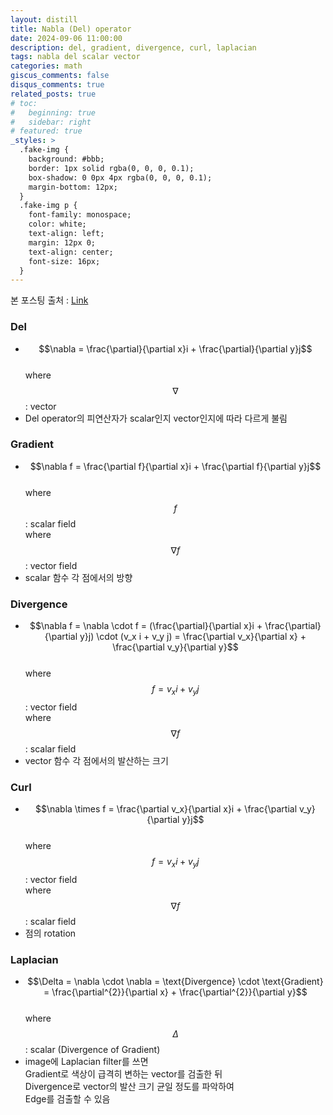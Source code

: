 ```yaml
---
layout: distill
title: Nabla (Del) operator
date: 2024-09-06 11:00:00
description: del, gradient, divergence, curl, laplacian
tags: nabla del scalar vector
categories: math
giscus_comments: false
disqus_comments: true
related_posts: true
# toc:
#   beginning: true
#   sidebar: right
# featured: true
_styles: >
  .fake-img {
    background: #bbb;
    border: 1px solid rgba(0, 0, 0, 0.1);
    box-shadow: 0 0px 4px rgba(0, 0, 0, 0.1);
    margin-bottom: 12px;
  }
  .fake-img p {
    font-family: monospace;
    color: white;
    text-align: left;
    margin: 12px 0;
    text-align: center;
    font-size: 16px;
  }
---
```


본 포스팅 출처 : [Link](https://xoft.tistory.com/71)

### Del

- $$\nabla = \frac{\partial}{\partial x}i + \frac{\partial}{\partial y}j$$  
where $$\nabla$$ : vector  
- Del operator의 피연산자가 scalar인지 vector인지에 따라 다르게 불림

### Gradient

- $$\nabla f = \frac{\partial f}{\partial x}i + \frac{\partial f}{\partial y}j$$  
where $$f$$ : scalar field  
where $$\nabla f$$ : vector field  
- scalar 함수 각 점에서의 방향

### Divergence

- $$\nabla f = \nabla \cdot f = (\frac{\partial}{\partial x}i + \frac{\partial}{\partial y}j) \cdot (v_x i + v_y j) = \frac{\partial v_x}{\partial x} + \frac{\partial v_y}{\partial y}$$  
where $$f = v_x i + v_y j$$ : vector field  
where $$\nabla f$$ : scalar field  
- vector 함수 각 점에서의 발산하는 크기

### Curl

- $$\nabla \times f = \frac{\partial v_x}{\partial x}i + \frac{\partial v_y}{\partial y}j$$  
where $$f = v_x i + v_y j$$ : vector field  
where $$\nabla f$$ : scalar field  
- 점의 rotation

### Laplacian

- $$\Delta = \nabla \cdot \nabla = \text{Divergence} \cdot \text{Gradient} = \frac{\partial^{2}}{\partial x} + \frac{\partial^{2}}{\partial y}$$  
where $$\Delta$$ : scalar (Divergence of Gradient)  
- image에 Laplacian filter를 쓰면  
Gradient로 색상이 급격히 변하는 vector를 검출한 뒤  
Divergence로 vector의 발산 크기 균일 정도를 파악하여  
Edge를 검출할 수 있음